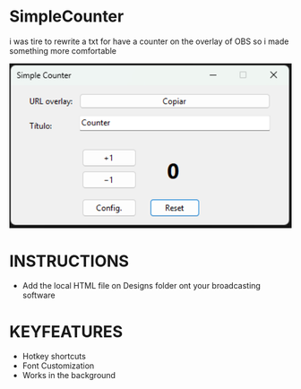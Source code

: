 # SimpleCounter

i was tire to rewrite a txt for have a counter on the overlay of OBS so i made something more comfortable



<p align="center"><a href="SimpleCounterObs/Assets/Preview.png"><img src="SimpleCounterObs/Assets/Preview.png" alt="Preview" width="700px"/></a></p>


# INSTRUCTIONS

- Add the local HTML file on Designs folder ont your broadcasting software


# KEYFEATURES
- Hotkey shortcuts
- Font Customization
- Works in the background
